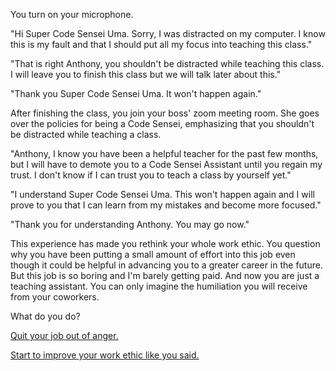 You turn on your microphone.

"Hi Super Code Sensei Uma. Sorry, I was distracted on my computer. I know this is my fault and that I should put all my focus into teaching this class."

"That is right Anthony, you shouldn't be distracted while teaching this class. I will leave you to finish this class but we will talk later about this."

"Thank you Super Code Sensei Uma. It won't happen again."

After finishing the class, you join your boss' zoom meeting room. She goes over the policies for being a Code Sensei, emphasizing that you shouldn't be distracted while teaching a class.

"Anthony, I know you have been a helpful teacher for the past few months, but I will have to demote you to a Code Sensei Assistant until you regain my trust. I don't know if I can trust you to teach a class by yourself yet."

"I understand Super Code Sensei Uma. This won't happen again and I will prove to you that I can learn from my mistakes and become more focused."

"Thank you for understanding Anthony. You may go now."

This experience has made you rethink your whole work ethic. You question why you have been putting a small amount of effort into this job even though it could be helpful in advancing you to a greater career in the future. But this job is so boring and I'm barely getting paid. And now you are just a teaching assistant. You can only imagine the humiliation you will receive from your coworkers.


What do you do?

[Quit your job out of anger.](/1A1.md)

[Start to improve your work ethic like you said.](/1A2.md)
